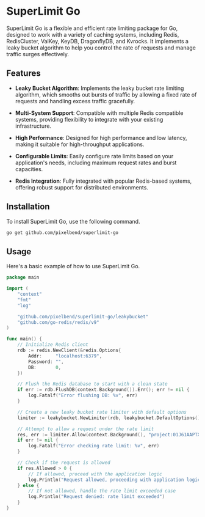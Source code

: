 # SuperLimit Go

SuperLimit Go is a flexible and efficient rate limiting package for Go, designed to work with a variety of caching systems, including Redis, RedisCluster, ValKey, KeyDB, DragonflyDB, and Kvrocks. It implements a leaky bucket algorithm to help you control the rate of requests and manage traffic surges effectively.

## Features

- **Leaky Bucket Algorithm**: Implements the leaky bucket rate limiting algorithm, which smooths out bursts of traffic by allowing a fixed rate of requests and handling excess traffic gracefully.

- **Multi-System Support**: Compatible with multiple Redis compatible systems, providing flexibility to integrate with your existing infrastructure.

- **High Performance**: Designed for high performance and low latency, making it suitable for high-throughput applications.

- **Configurable Limits**: Easily configure rate limits based on your application's needs, including maximum request rates and burst capacities.

- **Redis Integration**: Fully integrated with popular Redis-based systems, offering robust support for distributed environments.

## Installation

To install SuperLimit Go, use the following command.

```bash
go get github.com/pixelbend/superlimit-go
```

## Usage

Here's a basic example of how to use SuperLimit Go.

```go
package main

import (
	"context"
	"fmt"
	"log"

	"github.com/pixelbend/superlimit-go/leakybucket"
	"github.com/go-redis/redis/v9"
)

func main() {
	// Initialize Redis client
	rdb := redis.NewClient(&redis.Options{
		Addr:     "localhost:6379", 
		Password: "",               
		DB:       0,                
	})

	// Flush the Redis database to start with a clean state
	if err := rdb.FlushDB(context.Background()).Err(); err != nil {
		log.Fatalf("Error flushing DB: %v", err)
	}

	// Create a new leaky bucket rate limiter with default options
	limiter := leakybucket.NewLimiter(rdb, leakybucket.DefaultOptions())

	// Attempt to allow a request under the rate limit
	res, err := limiter.Allow(context.Background(), "project:01J61AAPTXV3HQD95XQWATPBS8", leakybucket.LimitPerSecond(10))
	if err != nil {
		log.Fatalf("Error checking rate limit: %v", err)
	}

	// Check if the request is allowed
	if res.Allowed > 0 {
		// If allowed, proceed with the application logic
		log.Println("Request allowed, proceeding with application logic...")
	} else {
		// If not allowed, handle the rate limit exceeded case
		log.Println("Request denied: rate limit exceeded")
	}
}
```
